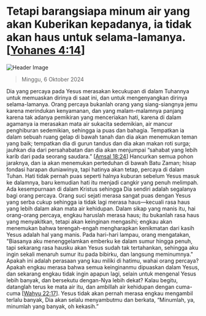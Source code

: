 
# Tetapi barangsiapa minum air yang akan Kuberikan kepadanya, ia tidak akan haus untuk selama-lamanya. [[Yohanes 4:14](http://alkitab.sabda.org/?Yohanes%204:14)]

![Header Image](https://alkitab.app/slice/sunrise.jpg)

> Minggu, 6 Oktober 2024

Dia yang percaya pada Yesus merasakan kecukupan di dalam Tuhannya untuk memuaskan dirinya di saat ini, dan untuk mengenyangkan dirinya selama-lamanya. Orang percaya bukanlah orang yang siang-siangnya jemu karena merindukan kenyamanan, dan yang malam-malamnya panjang karena tak adanya pemikiran yang menceriakan hati, karena di dalam agamanya ia merasakan mata air sukacita sedemikian, air mancur penghiburan sedemikian, sehingga ia puas dan bahagia. Tempatkan ia dalam sebuah ruang gelap di bawah tanah dan dia akan menemukan teman yang baik; tempatkan dia di gurun tandus dan dia akan makan roti surga; jauhkan dia dari persahabatan dan dia akan menjumpai “sahabat yang lebih karib dari pada seorang saudara.” [[Amsal 18:24](http://alkitab.sabda.org/?Amsal%2018:24)] Hancurkan semua pohon jaraknya, dan ia akan menemukan perteduhan di bawah Batu Zaman; hisap fondasi harapan duniawinya, tapi hatinya akan tetap, percaya di dalam Tuhan. Hati tidak pernah puas seperti halnya kuburan sebelum Yesus masuk ke dalamnya, baru kemudian hati itu menjadi cangkir yang penuh melimpah. Ada kesempurnaan di dalam Kristus sehingga Dia sendiri adalah segalanya bagi orang percaya. Orang suci sejati merasa sangat puas dengan Yesus yang serba cukup sehingga ia tidak lagi merasa haus—kecuali rasa haus yang lebih dalam akan mata air kehidupan. Dalam sikap yang manis itu, hai orang-orang percaya, engkau haruslah merasa haus; itu bukanlah rasa haus yang menyakitkan, tetapi akan keinginan mengasihi; engkau akan menemukan bahwa terengah-engah mengharapkan kenikmatan dari kasih Yesus adalah hal yang manis. Pada hari-hari lampau, orang mengatakan, "Biasanya aku menenggelamkan emberku ke dalam sumur hingga penuh, tapi sekarang rasa hausku akan Yesus sudah tak tertahankan, sehingga aku ingin sekali menaruh sumur itu pada bibirku, dan langsung meminumnya." Apakah ini adalah perasaan yang kau miliki di hatimu, wahai orang percaya? Apakah engkau merasa bahwa semua keinginanmu dipuaskan dalam Yesus, dan sekarang engkau tidak ingin apapun lagi, selain untuk mengenal Yesus lebih banyak, dan bersekutu dengan-Nya lebih dekat? Kalau begitu, datanglah terus ke mata air itu, dan ambillah air kehidupan dengan cuma-cuma [[Wahyu 22:17](http://alkitab.sabda.org/?Wahyu%2022:17)]. Yesus tidak akan pernah merasa engkau mengambil terlalu banyak, Dia akan selalu menyambutmu dan berkata, “Minumlah, ya, minumlah yang banyak, oh kekasih.”
    